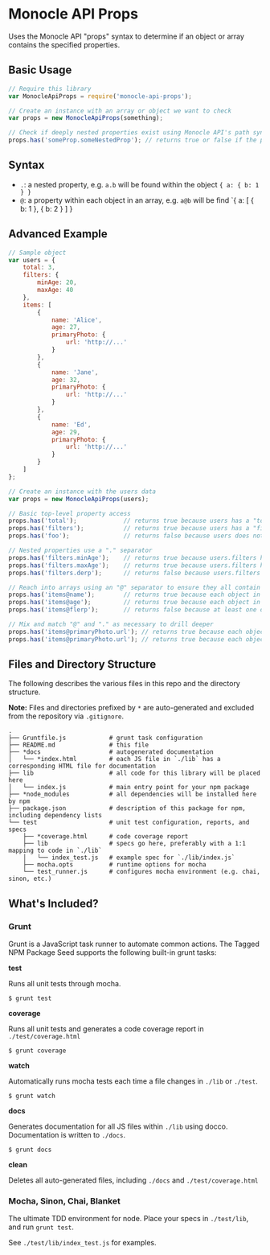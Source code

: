 Monocle API Props
=================

Uses the Monocle API "props" syntax to determine if an object or array contains the specified properties.

## Basic Usage

```js
// Require this library
var MonocleApiProps = require('monocle-api-props');

// Create an instance with an array or object we want to check
var props = new MonocleApiProps(something);

// Check if deeply nested properties exist using Monocle API's path syntax
props.has('someProp.someNestedProp'); // returns true or false if the path exists
```

## Syntax

- `.`: a nested property, e.g. `a.b` will be found within the object `{ a: { b: 1 } }`
- `@`: a property within each object in an array, e.g. `a@b` will be find `{ a: [ { b: 1 }, { b: 2 } ] }

## Advanced Example

```js
// Sample object
var users = {
    total: 3,
    filters: {
        minAge: 20,
        maxAge: 40
    },
    items: [
        {
            name: 'Alice',
            age: 27,
            primaryPhoto: {
                url: 'http://...'
            }
        },
        {
            name: 'Jane',
            age: 32,
            primaryPhoto: {
                url: 'http://...'
            }
        },
        {
            name: 'Ed',
            age: 29,
            primaryPhoto: {
                url: 'http://...'
            }
        }
    ]
};

// Create an instance with the users data
var props = new MonocleApiProps(users);

// Basic top-level property access
props.has('total');             // returns true because users has a "total" property
props.has('filters');           // returns true because users has a "filters" property
props.has('foo');               // returns false because users does not have a "foo" property

// Nested properties use a "." separator
props.has('filters.minAge');    // returns true because users.filters has a "minAge" property
props.has('filters.maxAge');    // returns true because users.filters has a "maxAge" property
props.has('filters.derp');      // returns false because users.filters does not have a "derp" property

// Reach into arrays using an "@" separator to ensure they all contain the specified property
props.has('items@name');        // returns true because each object in the items array has a "name" property
props.has('items@age');         // returns true because each object in the items array has an "age" property
props.has('items@flerp');       // returns false because at least one object in the items array did not have a "flerp" property

// Mix and match "@" and "." as necessary to drill deeper
props.has('items@primaryPhoto.url'); // returns true because each object in the "items" array has a "primaryPhoto" object with a "url" property.
props.has('items@primaryPhoto.url'); // returns true because each object in the "items" array has a "primaryPhoto" object with a "url" property.
```

## Files and Directory Structure

The following describes the various files in this repo and the directory structure.

**Note:** Files and directories prefixed by `*` are auto-generated and excluded from the
repository via `.gitignore`.

    .
    ├── Gruntfile.js            # grunt task configuration
    ├── README.md               # this file
    ├── *docs                   # autogenerated documentation
    │   └── *index.html         # each JS file in `./lib` has a corresponding HTML file for documentation
    ├── lib                     # all code for this library will be placed here
    │   └── index.js            # main entry point for your npm package
    ├── *node_modules           # all dependencies will be installed here by npm
    ├── package.json            # description of this package for npm, including dependency lists
    └── test                    # unit test configuration, reports, and specs
        ├── *coverage.html      # code coverage report
        ├── lib                 # specs go here, preferably with a 1:1 mapping to code in `./lib`
        │   └── index_test.js   # example spec for `./lib/index.js`
        ├── mocha.opts          # runtime options for mocha
        └── test_runner.js      # configures mocha environment (e.g. chai, sinon, etc.)

## What's Included?

### Grunt

Grunt is a JavaScript task runner to automate common actions. The Tagged NPM Package Seed
supports the following built-in grunt tasks:

**test**

Runs all unit tests through mocha.

    $ grunt test

**coverage**

Runs all unit tests and generates a code coverage report in `./test/coverage.html`

    $ grunt coverage

**watch**

Automatically runs mocha tests each time a file changes in `./lib` or `./test`.

    $ grunt watch

**docs**

Generates documentation for all JS files within `./lib` using docco. Documentation is
written to `./docs`.

    $ grunt docs

**clean**

Deletes all auto-generated files, including `./docs` and `./test/coverage.html`

### Mocha, Sinon, Chai, Blanket

The ultimate TDD environment for node. Place your specs in `./test/lib`, and run `grunt test`.

See `./test/lib/index_test.js` for examples.
